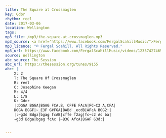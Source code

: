 ```yaml
---
title: The Square at Crossmaglen
key: Gdor
rhythm: reel
date: 2017-03-06
location: Wellington
tags:
mp3_file: /mp3/the-square-at-crossmaglen.mp3
mp3_source: <a href="https://www.facebook.com/FergalScahillMusic/">Fergal Scahill</a>, member of <a href="http://www.webanjo3.com/">We Banjo 3</a>
mp3_licence: "© Fergal Scahill. All Rights Reserved."
mp3_url: https://www.facebook.com/FergalScahillMusic/videos/1235742746522058/
source: Wellington
abc_source: The Session
abc_url: https://thesession.org/tunes/9155
abc: |
    X: 2
    T: The Square Of Crossmaglen
    R: reel
    C: Josephine Keegan
    M: 4/4
    L: 1/8
    K: Gdor
    |:DGGA BGGA|BGAG FCA,B, CFFE FAcA|FC~C2 A,CFA|
    DGGA BGGF|~_E3F G#FGA|BABd _ecdB|AFcA BGG2:|
    |:~g3d Bdga|bgag fcAB|cffe f2ag|fc~c2 Ac ba|
    ~g3d Bdga|bgag fcAc |~B3G AfcA|BGAF G3d:|


---
```

